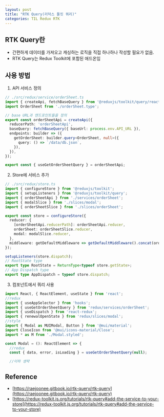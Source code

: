 ```yaml
---
layout: post
title: "RTK Query(리덕스 툴킷 쿼리)"
categories: TIL Redux RTK
---
```


## RTK Query란

- 간편하게 데이터를 가져오고 캐싱하는 로직을 직접 하나하나 작성할 필요가 없음.
- RTK Query는 Redux Toolkit에 포함된 애드온임

## 사용 방법

1. API 서비스 정의

```TypeScript
// ./src/redux/service/orderSheet.ts
import { createApi, fetchBaseQuery } from '@reduxjs/toolkit/query/react';
import OrderSheet from './orderSheet.type';

// base URL과 엔드포인트들을 정의
export const orderSheetApi = createApi({
  reducerPath: 'orderSheetApi',
  baseQuery: fetchBaseQuery({ baseUrl: process.env.API_URL }),
  endpoints: builder => ({
    getOrderSheet: builder.query<OrderSheet, null>({
      query: () => `/data/db.json`,
    }),
  }),
});

export const { useGetOrderSheetQuery } = orderSheetApi;
```

2. Store에 서비스 추가

```TypeScript
// ./src/redux/store.ts
import { configureStore } from '@reduxjs/toolkit';
import { setupListeners } from '@reduxjs/toolkit/query';
import { orderSheetApi } from './services/orderSheet';
import { modalSlice } from './slices/modal';
import { orderSheetSlice } from './slices/orderSheet';

export const store = configureStore({
  reducer: {
    [orderSheetApi.reducerPath]: orderSheetApi.reducer,
    orderSheet: orderSheetSlice.reducer,
    modal: modalSlice.reducer,
  },
  middleware: getDefaultMiddleware => getDefaultMiddleware().concat(orderSheetApi.middleware),
});

setupListeners(store.dispatch);
// RootState type
export type RootState = ReturnType<typeof store.getState>;
// App Dispatch type
export type AppDispatch = typeof store.dispatch;
```

3. 컴포넌트에서 쿼리 사용

```TypeScript
import React, { ReactElement, useState } from 'react';
//redux
import { useAppSelector } from 'hooks';
import { useGetOrderSheetQuery } from 'redux/services/orderSheet';
import { useDispatch } from 'react-redux';
import { renewalOpenState } from 'redux/slices/modal';
//style
import { Modal as MUIModal, Button } from '@mui/material';
import CloseIcon from '@mui/icons-material/Close';
import * as M from './Modal.styled';

const Modal = (): ReactElement => {
  //redux
  const { data, error, isLoading } = useGetOrderSheetQuery(null);

  //이하 생략
```

## Reference

- [https://raejoonee.gitbook.io/rtk-query/rtk-query](https://raejoonee.gitbook.io/rtk-query/rtk-query)
- [https://redux-toolkit.js.org/tutorials/rtk-query#add-the-service-to-your-store](https://redux-toolkit.js.org/tutorials/rtk-query#add-the-service-to-your-store)

